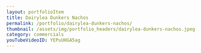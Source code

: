 ```yaml
---
layout: portfolioItem
title: Dairylea Dunkers Nachos
permalink: /portfolio/dairylea-dunkers-nachos/
thumbnail: /assets/img/portfolio_headers/dairylea-dunkers-nachos.jpeg
category: commercials
youTubeVideoID: YEPuUHGA5ag
---
```


